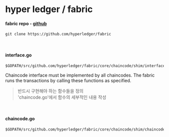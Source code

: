 # hyper ledger / fabric

#### fabric repo - [github](https://github.com/hyperledger/)
 
	git clone https://github.com/hyperledger/fabric  
    
 
#### interface.go
	$GOPATH/src/github.com/hyperledger/fabric/core/chaincode/shim/interfaces.go  

Chaincode interface must be implemented by all chaincodes. The fabric runs the transactions by calling these functions as specified.    

>반드시 구현해야 하는 함수들을 정의  
>'chaincode.go'에서 함수의 세부적인 내용 작성
  
 
#### chaincode.go    

	$GOPATH/src/github.com/hyperledger/fabric/core/chaincode/shim/chaincode.go	
  
 


